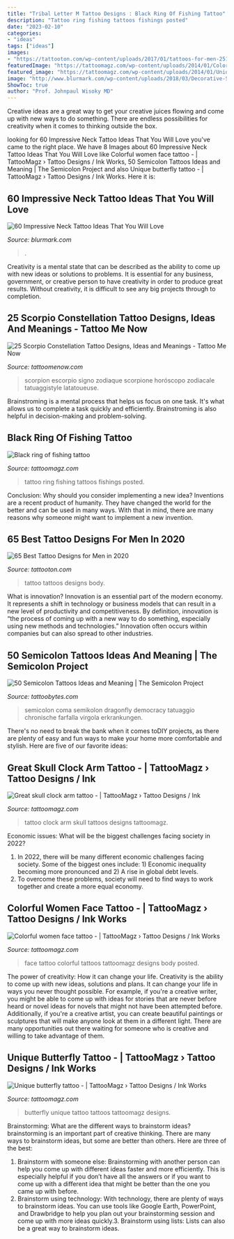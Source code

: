 ```yaml
---
title: "Tribal Letter M Tattoo Designs : Black Ring Of Fishing Tattoo"
description: "Tattoo ring fishing tattoos fishings posted"
date: "2023-02-10"
categories:
- "ideas"
tags: ["ideas"]
images:
- "https://tattooton.com/wp-content/uploads/2017/01/tattoos-for-men-251.jpg"
featuredImage: "https://tattoomagz.com/wp-content/uploads/2014/01/Colorful-women-face-tattoo.jpg"
featured_image: "https://tattoomagz.com/wp-content/uploads/2014/01/Unique-butterfly-tattoo.jpg"
image: "http://www.blurmark.com/wp-content/uploads/2018/03/Decorative-Sunflower-new-Tattoo-Design-For-Beautiful-Ladies.jpg"
ShowToc: true
author: "Prof. Johnpaul Wisoky MD"
---
```



Creative ideas are a great way to get your creative juices flowing and come up with new ways to do something. There are endless possibilities for creativity when it comes to thinking outside the box.

	

		
looking for 60 Impressive Neck Tattoo Ideas That You Will Love you've came to the right place. We have 8 Images about 60 Impressive Neck Tattoo Ideas That You Will Love like Colorful women face tattoo - | TattooMagz › Tattoo Designs / Ink Works, 50 Semicolon Tattoos Ideas and Meaning | The Semicolon Project and also Unique butterfly tattoo - | TattooMagz › Tattoo Designs / Ink Works. Here it is:
		
    
## 60 Impressive Neck Tattoo Ideas That You Will Love

<img loading=lazy src="http://www.blurmark.com/wp-content/uploads/2018/03/Decorative-Sunflower-new-Tattoo-Design-For-Beautiful-Ladies.jpg" onerror="this.onerror=null;this.src='https://tse1.mm.bing.net/th?id=OIP.HQ4AVMFqCKAlHsH-nkQMkwHaJQ&amp;pid=15.1';" alt="60 Impressive Neck Tattoo Ideas That You Will Love">

_Source: blurmark.com_

>. 

	

Creativity is a mental state that can be described as the ability to come up with new ideas or solutions to problems. It is essential for any business, government, or creative person to have creativity in order to produce great results. Without creativity, it is difficult to see any big projects through to completion.

    
## 25 Scorpio Constellation Tattoo Designs, Ideas And Meanings - Tattoo Me Now

<img loading=lazy src="https://www.tattoomenow.com/tattoo-designs/wp-content/uploads/2019/05/scorpio-constellation-tattoo-leg-27.jpg" onerror="this.onerror=null;this.src='https://tse2.mm.bing.net/th?id=OIP.k1lRUudwkI5Aan1T9SUhXgAAAA&amp;pid=15.1';" alt="25 Scorpio Constellation Tattoo Designs, Ideas and Meanings - Tattoo Me Now">

_Source: tattoomenow.com_

>scorpion escorpio signo zodiaque scorpione horóscopo zodiacale tatuaggistyle latatoueuse. 

	

Brainstroming is a mental process that helps us focus on one task. It's what allows us to complete a task quickly and efficiently. Brainstroming is also helpful in decision-making and problem-solving.

    
## Black Ring Of Fishing Tattoo

<img loading=lazy src="http://tattoomagz.com/wp-content/uploads/2014/08/Black-ring-of-fishing-tattoo-675x900.jpg" onerror="this.onerror=null;this.src='https://tse3.mm.bing.net/th?id=OIP.aO1DDmL8XIW5MeiIA0ZuUgHaJ4&amp;pid=15.1';" alt="Black ring of fishing tattoo">

_Source: tattoomagz.com_

>tattoo ring fishing tattoos fishings posted. 

	

Conclusion: Why should you consider implementing a new idea?
Inventions are a recent product of humanity. They have changed the world for the better and can be used in many ways. With that in mind, there are many reasons why someone might want to implement a new invention.

    
## 65 Best Tattoo Designs For Men In 2020

<img loading=lazy src="https://tattooton.com/wp-content/uploads/2017/01/tattoos-for-men-251.jpg" onerror="this.onerror=null;this.src='https://tse1.mm.bing.net/th?id=OIP.B1gx3Ld5lamqldxCFB8apgHaFj&amp;pid=15.1';" alt="65 Best Tattoo Designs for Men in 2020">

_Source: tattooton.com_

>tattoo tattoos designs body. 

	

What is innovation?
Innovation is an essential part of the modern economy. It represents a shift in technology or business models that can result in a new level of productivity and competitiveness. By definition, innovation is “the process of coming up with a new way to do something, especially using new methods and technologies.” Innovation often occurs within companies but can also spread to other industries.

    
## 50 Semicolon Tattoos Ideas And Meaning | The Semicolon Project

<img loading=lazy src="https://www.tattoobytes.com/wp-content/uploads/2016/10/semicolon-tattoo-butterfly.jpg" onerror="this.onerror=null;this.src='https://tse4.mm.bing.net/th?id=OIP.0-y9_FRz_2851-bgY_JdMQHaKO&amp;pid=15.1';" alt="50 Semicolon Tattoos Ideas and Meaning | The Semicolon Project">

_Source: tattoobytes.com_

>semicolon coma semikolon dragonfly democracy tatuaggio chronische farfalla virgola erkrankungen. 

	

There's no need to break the bank when it comes toDIY projects, as there are plenty of easy and fun ways to make your home more comfortable and stylish. Here are five of our favorite ideas: 

    
## Great Skull Clock Arm Tattoo - | TattooMagz › Tattoo Designs / Ink

<img loading=lazy src="https://tattoomagz.com/wp-content/uploads/Great-skull-clock-arm-tattoo.jpg" onerror="this.onerror=null;this.src='https://tse4.mm.bing.net/th?id=OIP.pyD-uIV9cUnNitan4iuXzAHaNG&amp;pid=15.1';" alt="Great skull clock arm tattoo - | TattooMagz › Tattoo Designs / Ink">

_Source: tattoomagz.com_

>tattoo clock arm skull tattoos designs tattoomagz. 

	

Economic issues: What will be the biggest challenges facing society in 2022?
1. In 2022, there will be many different economic challenges facing society. Some of the biggest ones include: 1) Economic inequality becoming more pronounced and 2) A rise in global debt levels.
2. To overcome these problems, society will need to find ways to work together and create a more equal economy.

    
## Colorful Women Face Tattoo - | TattooMagz › Tattoo Designs / Ink Works

<img loading=lazy src="https://tattoomagz.com/wp-content/uploads/2014/01/Colorful-women-face-tattoo.jpg" onerror="this.onerror=null;this.src='https://tse4.mm.bing.net/th?id=OIP.NEBHtR3S0EKu8-ftl21aewHaKI&amp;pid=15.1';" alt="Colorful women face tattoo - | TattooMagz › Tattoo Designs / Ink Works">

_Source: tattoomagz.com_

>face tattoo colorful tattoos tattoomagz designs body posted. 

	

The power of creativity: How it can change your life.
Creativity is the ability to come up with new ideas, solutions and plans. It can change your life in ways you never thought possible. For example, if you're a creative writer, you might be able to come up with ideas for stories that are never before heard or novel ideas for novels that might not have been attempted before. Additionally, if you're a creative artist, you can create beautiful paintings or sculptures that will make anyone look at them in a different light. There are many opportunities out there waiting for someone who is creative and willing to take advantage of them.

    
## Unique Butterfly Tattoo - | TattooMagz › Tattoo Designs / Ink Works

<img loading=lazy src="https://tattoomagz.com/wp-content/uploads/2014/01/Unique-butterfly-tattoo.jpg" onerror="this.onerror=null;this.src='https://tse3.mm.bing.net/th?id=OIP.njxAeTNCSpiwmvT9DiTmDwHaJ4&amp;pid=15.1';" alt="Unique butterfly tattoo - | TattooMagz › Tattoo Designs / Ink Works">

_Source: tattoomagz.com_

>butterfly unique tattoo tattoos tattoomagz designs. 

	

Brainstorming: What are the different ways to brainstorm ideas?
brainstorming is an important part of creative thinking. There are many ways to brainstorm ideas, but some are better than others. Here are three of the best:
1. Brainstorm with someone else: Brainstorming with another person can help you come up with different ideas faster and more efficiently. This is especially helpful if you don’t have all the answers or if you want to come up with a different idea that might be better than the one you came up with before.
2. Brainstorm using technology: With technology, there are plenty of ways to brainstorm ideas. You can use tools like Google Earth, PowerPoint, and Drawbridge to help you plan out your brainstorming session and come up with more ideas quickly.3. Brainstorm using lists: Lists can also be a great way to brainstorm ideas.

